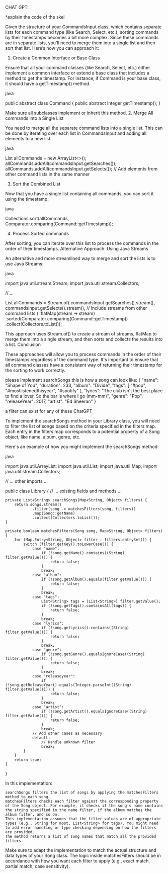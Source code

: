 CHAT GPT:

*explain the code of the skel


Given the structure of your CommandsInput class, which contains separate lists for each command type (like Search, Select, etc.), sorting commands by their timestamps becomes a bit more complex. Since these commands are in separate lists, you'll need to merge them into a single list and then sort that list. Here’s how you can approach it:
1. Create a Common Interface or Base Class

Ensure that all your command classes (like Search, Select, etc.) either implement a common interface or extend a base class that includes a method to get the timestamp. For instance, if Command is your base class, it should have a getTimestamp() method.

java

public abstract class Command {
public abstract Integer getTimestamp();
}

Make sure all subclasses implement or inherit this method.
2. Merge All commands into a Single List

You need to merge all the separate command lists into a single list. This can be done by iterating over each list in CommandsInput and adding all elements to a new list.

java

List<Command> allCommands = new ArrayList<>();
allCommands.addAll(commandsInput.getSearches());
allCommands.addAll(commandsInput.getSelects());
// Add elements from other command lists in the same manner

3. Sort the Combined List

Now that you have a single list containing all commands, you can sort it using the timestamp:

java

Collections.sort(allCommands, Comparator.comparing(Command::getTimestamp));

4. Process Sorted commands

After sorting, you can iterate over this list to process the commands in the order of their timestamps.
Alternative Approach: Using Java Streams

An alternative and more streamlined way to merge and sort the lists is to use Java Streams:

java

import java.util.stream.Stream;
import java.util.stream.Collectors;

// ...

List<Command> allCommands = Stream.of(
commandsInput.getSearches().stream(),
commandsInput.getSelects().stream(),
// Include streams from other command lists
)
.flatMap(stream -> stream)
.sorted(Comparator.comparing(Command::getTimestamp))
.collect(Collectors.toList());

This approach uses Stream.of() to create a stream of streams, flatMap to merge them into a single stream, and then sorts and collects the results into a list.
Conclusion

These approaches will allow you to process commands in the order of their timestamps regardless of the command type. It's important to ensure that all command classes have a consistent way of returning their timestamp for the sorting to work correctly.

please implement searchSongs
this is how a song can look like:
{
"name": "Shape of You",
"duration": 233,
"album": "Divide",
"tags": [
"#pop",
"#mostlistenedthisyear",
"#spotify"
],
"lyrics": "The club isn't the best place to find a lover, So the bar is where I go (mm-mm)",
"genre": "Pop",
"releaseYear": 2017,
"artist": "Ed Sheeran"
}

a filter can exist for any of these
ChatGPT

To implement the searchSongs method in your Library class, you will need to filter the list of songs based on the criteria specified in the filters map. Each entry in the filters map corresponds to a potential property of a Song object, like name, album, genre, etc.

Here's an example of how you might implement the searchSongs method:

java

import java.util.ArrayList;
import java.util.List;
import java.util.Map;
import java.util.stream.Collectors;

// ... other imports ...

public class Library {
// ... existing fields and methods ...

    private List<String> searchSongs(Map<String, Object> filters) {
        return songs.stream()
                .filter(song -> matchesFilters(song, filters))
                .map(Song::getName)
                .collect(Collectors.toList());
    }

    private boolean matchesFilters(Song song, Map<String, Object> filters) {
        for (Map.Entry<String, Object> filter : filters.entrySet()) {
            switch (filter.getKey().toLowerCase()) {
                case "name":
                    if (!song.getName().contains((String) filter.getValue())) {
                        return false;
                    }
                    break;
                case "album":
                    if (!song.getAlbum().equals(filter.getValue())) {
                        return false;
                    }
                    break;
                case "tags":
                    List<String> tags = (List<String>) filter.getValue();
                    if (!song.getTags().containsAll(tags)) {
                        return false;
                    }
                    break;
                case "lyrics":
                    if (!song.getLyrics().contains((String) filter.getValue())) {
                        return false;
                    }
                    break;
                case "genre":
                    if (!song.getGenre().equalsIgnoreCase((String) filter.getValue())) {
                        return false;
                    }
                    break;
                case "releaseyear":
                    if (!song.getReleaseYear().equals(Integer.parseInt((String) filter.getValue()))) {
                        return false;
                    }
                    break;
                case "artist":
                    if (!song.getArtist().equalsIgnoreCase((String) filter.getValue())) {
                        return false;
                    }
                    break;
                // Add other cases as necessary
                default:
                    // Handle unknown filter
                    break;
            }
        }
        return true;
    }
}

In this implementation:

    searchSongs filters the list of songs by applying the matchesFilters method to each song.
    matchesFilters checks each filter against the corresponding property of the Song object. For example, it checks if the song's name contains the string specified in the name filter, if the album matches the album filter, and so on.
    This implementation assumes that the filter values are of appropriate types (e.g., String for most, List<String> for tags). You might need to add error handling or type checking depending on how the filters are provided.
    The method returns a list of song names that match all the provided filters.

Make sure to adapt the implementation to match the actual structure and data types of your Song class. The logic inside matchesFilters should be in accordance with how you want each filter to apply (e.g., exact match, partial match, case sensitivity).




